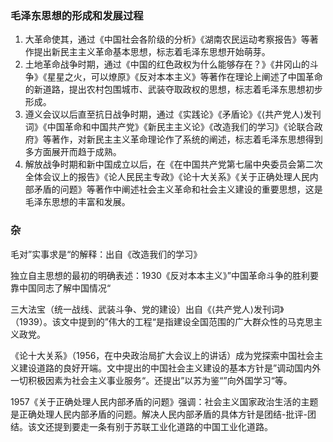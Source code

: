 ### 毛泽东思想的形成和发展过程

1. 大革命使其，通过《中国社会各阶级的分析》《湖南农民运动考察报告》等著作提出新民主主义革命基本思想，标志着毛泽东思想开始萌芽。
2. 土地革命战争时期，通过《中国的红色政权为什么能够存在？》《井冈山的斗争》《星星之火，可以燎原》《反对本本主义》等著作在理论上阐述了中国革命的新道路，提出农村包围城市、武装夺取政权的思想，标志着毛泽东思想初步形成。
3. 遵义会议以后直至抗日战争时期，通过《实践论》《矛盾论》《⟨共产党人⟩发刊词》《中国革命和中国共产党》《新民主主义论》《改造我们的学习》《论联合政府》等著作，对新民主主义革命理论作了系统的阐述，标志着毛泽东思想得到多方面展开而趋于成熟。
4. 解放战争时期和新中国成立以后，在《在中国共产党第七届中央委员会第二次全体会议上的报告》《论人民民主专政》《论十大关系》《关于正确处理人民内部矛盾的问题》等著作中阐述社会主义革命和社会主义建设的重要思想，这是毛泽东思想的丰富和发展。

### 杂

毛对”实事求是“的解释：出自《改造我们的学习》

独立自主思想的最初的明确表述：1930《反对本本主义》”中国革命斗争的胜利要靠中国同志了解中国情况“

三大法宝（统一战线、武装斗争、党的建设）出自《⟨共产党人⟩发刊词》（1939）。该文中提到的”伟大的工程“是指建设全国范围的广大群众性的马克思主义政党。

《论十大关系》（1956，在中央政治局扩大会议上的讲话）成为党探索中国社会主义建设道路的良好开端。文中提出的中国社会主义建设的基本方针是”调动国内外一切积极因素为社会主义事业服务“。还提出”以苏为鉴“”向外国学习“等。

1957《关于正确处理人民内部矛盾的问题》强调：社会主义国家政治生活的主题是正确处理人民内部矛盾的问题。解决人民内部矛盾的具体方针是团结-批评-团结。该文还提到要走一条有别于苏联工业化道路的中国工业化道路。